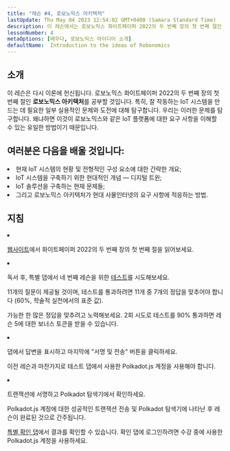 ```yaml
---
title: "레슨 #4, 로보노믹스 아키텍처"
lastUpdate: Thu May 04 2023 12:54:02 GMT+0400 (Samara Standard Time)
description: 이 레슨에서는 로보노믹스 화이트페이퍼 2022의 두 번째 장의 첫 번째 절인 로보노믹스 아키텍처를 공부할 것입니다.
lessonNumber: 4
metaOptions: [배우다, 로보노믹스 아이디어 소개]
defaultName:  Introduction to the ideas of Robonomics
---
```


## 소개

이 레슨은 다시 이론에 헌신됩니다. 로보노믹스 화이트페이퍼 2022의 두 번째 장의 첫 번째 절인 **로보노믹스 아키텍처**를 공부할 것입니다. 특히, 잘 작동하는 IoT 시스템을 만드는 데 필요한 일부 실용적인 문제와 도전에 대해 탐구합니다. 우리는 이러한 문제를 탐구합니다. 왜냐하면 이것이 로보노믹스와 같은 IoT 플랫폼에 대한 요구 사항을 이해할 수 있는 유일한 방법이기 때문입니다.

## 여러분은 다음을 배울 것입니다:

<List>

<li>
현재 IoT 시스템의 현황 및 전형적인 구성 요소에 대한 간략한 개요;
</li>

<li>
IoT 시스템을 구축하기 위한 현대적인 개념 — 디지털 트윈;
</li>

<li>
IoT 솔루션을 구축하는 현재 문제들;
</li>

<li>
그리고 로보노믹스 아키텍처가 현대 사물인터넷의 요구 사항에 적응하는 방법.
</li>

</List>

## 지침

<List type="numbers">

<li>

[웹사이트](https://robonomics.network/architecture/)에서 화이트페이퍼 2022의 두 번째 장의 첫 번째 절을 읽어보세요.

</li>

<li>

독서 후, 특별 댑에서 네 번째 레슨을 위한 [테스트](https://lesson4.robonomics.academy/)를 시도해보세요.

11개의 질문이 제공될 것이며, 테스트를 통과하려면 11개 중 7개의 정답을 맞추어야 합니다 (60%, 학술적 실천에서의 표준 값).

가능한 한 많은 정답을 맞추려고 노력해보세요. 2회 시도로 테스트를 90% 통과하면 레슨 5에 대한 보너스 토큰을 받을 수 있습니다.

</li>

<li>

댑에서 답변을 표시하고 마지막에 "서명 및 전송" 버튼을 클릭하세요.

이전 레슨과 마찬가지로 테스트 댑에서 사용한 Polkadot.js 계정을 사용해야 합니다.

</li>

<li>

트랜잭션에 서명하고 Polkadot 탐색기에서 확인하세요.

</li>
</List>


<Result>

Polkadot.js 계정에 대한 성공적인 트랜잭션 전송 및 Polkadot 탐색기에 나타난 후 레슨이 완료된 것으로 간주됩니다.

[특별 확인 댑](https://lk.robonomics.academy/)에서 결과를 확인할 수 있습니다. 확인 댑에 로그인하려면 수강 중에 사용한 Polkadot.js 계정을 사용하세요.

</Result>